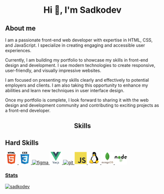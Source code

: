 <h1 align="center">Hi 👋, I'm Sadkodev</h1>
<h2>About me</h2> 
<p>
  I am a passionate front-end web developer with expertise in HTML, CSS, and JavaScript. I specialize in creating engaging and accessible user experiences.

Currently, I am building my portfolio to showcase my skills in front-end design and development. I use modern technologies to create responsive, user-friendly, and visually impressive websites.

I am focused on presenting my skills clearly and effectively to potential employers and clients. I am also taking this opportunity to enhance my abilities and learn new techniques in user interface design.

Once my portfolio is complete, I look forward to sharing it with the web design and development community and contributing to exciting projects as a front-end developer.
</p>

<h2 align="center">Skills</h2>
<h2>Hard Skills</h4>
<p class="languages">
  <a class="techno-item" href="https://www.w3.org/html/" target="_blank" rel="noreferrer">
    <img src="https://raw.githubusercontent.com/devicons/devicon/master/icons/html5/html5-original-wordmark.svg" alt="html5" width="40" height="40"/>
  </a>
</a> 
<a class="techno-item" href="https://www.w3schools.com/css/" target="_blank" rel="noreferrer">
  <img src="https://raw.githubusercontent.com/devicons/devicon/master/icons/css3/css3-original-wordmark.svg" alt="css3" width="40" height="40"/>
  <a
class="techno-item" href="https://www.figma.com/" target="_blank" rel="noreferrer"> 
    <img src="https://www.vectorlogo.zone/logos/figma/figma-icon.svg" alt="figma" width="40" height="40"/>
  </a>
  <a class="techno-item"  href="https://vuejs.org/" target="_blank" rel="noreferrer">
    <img src="https://raw.githubusercontent.com/devicons/devicon/master/icons/vuejs/vuejs-original-wordmark.svg" alt="vuejs" width="40" height="40"/>
  </a> 
  <a class="techno-item"  href="https://git-scm.com/" target="_blank" rel="noreferrer">
    <img src="https://www.vectorlogo.zone/logos/git-scm/git-scm-icon.svg" alt="git" width="40" height="40"/>
  </a>
  <a class="techno-item"  href="https://developer.mozilla.org/en-US/docs/Web/JavaScript" target="_blank" rel="noreferrer">
    <img src="https://raw.githubusercontent.com/devicons/devicon/master/icons/javascript/javascript-original.svg" alt="javascript" width="40" height="40"/> 
  </a>
  <a class="techno-item"  href="https://www.linux.org/" target="_blank" rel="noreferrer">
    <img src="https://raw.githubusercontent.com/devicons/devicon/master/icons/linux/linux-original.svg" alt="linux" width="40" height="40"/>
  </a> 
  <a class="techno-item"  href="https://www.mongodb.com/" target="_blank" rel="noreferrer">
    <img src="https://raw.githubusercontent.com/devicons/devicon/master/icons/mongodb/mongodb-original-wordmark.svg" alt="mongodb" width="40" height="40"/> 
  </a>
  <a class="techno-item"  href="https://nodejs.org" target="_blank" rel="noreferrer">
    <img src="https://raw.githubusercontent.com/devicons/devicon/master/icons/nodejs/nodejs-original-wordmark.svg" alt="nodejs" width="40" height="40"/
      </a>
</p>
  <h3>Stats</h3>
<p><img align="center" src="https://github-readme-stats.vercel.app/api/top-langs?username=sadkodev&show_icons=true&locale=en&layout=compact" alt="sadkodev" /></p>
